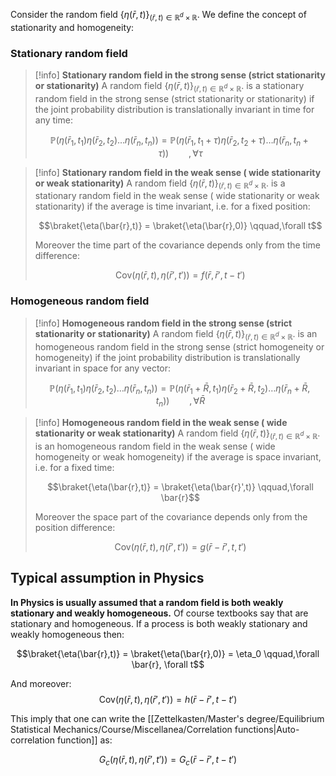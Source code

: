 Consider the random field $\{\eta(\bar{r},t)\}_{(\bar{r},t) \in \mathbb{R}^d \times \mathbb{R}}$.
We define the concept of stationarity and homogeneity:
### Stationary random field

> [!info] **Stationary random field in the strong sense (strict stationarity or stationarity)**
> A random field $\{\eta(\bar{r},t)\}_{(\bar{r},t) \in \mathbb{R}^d \times \mathbb{R}}$. is a stationary random field in the strong sense (strict stationarity or stationarity) if the joint probability distribution is translationally invariant in time for any time:
> 
> $$\mathbb{P}(\eta(\bar{r}_1,t_1)\eta(\bar{r}_2,t_2) \dots \eta(\bar{r}_n,t_n)) = \mathbb{P}(\eta(\bar{r}_1,t_1+\tau)\eta(\bar{r}_2,t_2+\tau) \dots \eta(\bar{r}_n,t_n+\tau))\qquad, \forall \tau$$

> [!info] **Stationary random field in the weak sense ( wide stationarity or weak stationarity)**
> A random field $\{\eta(\bar{r},t)\}_{(\bar{r},t) \in \mathbb{R}^d \times \mathbb{R}}$. is a stationary random field in the weak sense ( wide stationarity or weak stationarity) if the average is time invariant, i.e. for a fixed position:
> 
> $$\braket{\eta(\bar{r},t)} = \braket{\eta(\bar{r},0)} \qquad,\forall t$$
> 
> Moreover the time part of the covariance depends only from the time difference:
> 
> $$ \text{Cov}(\eta(\bar{r},t), \eta(\bar{r}',t')) = f(\bar{r}, \bar{r}', t-t') $$

### Homogeneous random field


> [!info] **Homogeneous random field in the strong sense (strict stationarity or stationarity)**
> A random field $\{\eta(\bar{r},t)\}_{(\bar{r},t) \in \mathbb{R}^d \times \mathbb{R}}$. is an homogeneous random field in the strong sense (strict homogeneity or homogeneity) if the joint probability distribution is translationally invariant in space for any vector:
> 
> $$\mathbb{P}(\eta(\bar{r}_1,t_1)\eta(\bar{r}_2,t_2) \dots \eta(\bar{r}_n,t_n)) = \mathbb{P}(\eta(\bar{r}_1 +\bar{R},t_1)\eta(\bar{r}_2+\bar{R},t_2) \dots \eta(\bar{r}_n+\bar{R},t_n))\qquad, \forall \bar{R}$$

> [!info] **Homogeneous random field in the weak sense ( wide stationarity or weak stationarity)**
> A random field $\{\eta(\bar{r},t)\}_{(\bar{r},t) \in \mathbb{R}^d \times \mathbb{R}}$. is an homogeneous random field in the weak sense ( wide homogeneity or weak homogeneity) if the average is space invariant, i.e. for a fixed time:
> 
> $$\braket{\eta(\bar{r},t)} = \braket{\eta(\bar{r}',t)} \qquad,\forall \bar{r}$$
> 
> Moreover the space part of the covariance depends only from the position difference:
> 
> $$ \text{Cov}(\eta(\bar{r},t), \eta(\bar{r}',t')) = g(\bar{r}-\bar{r}', t,t') $$

## Typical assumption in Physics

**In Physics is usually assumed that a random field is both weakly stationary and weakly homogeneous.**
Of course textbooks say that are stationary and homogeneous.
If a process is both weakly stationary and weakly homogeneous then:

$$\braket{\eta(\bar{r},t)} = \braket{\eta(\bar{r},0)} = \eta_0 \qquad,\forall \bar{r}, \forall t$$

And moreover:
 $$ \text{Cov}(\eta(\bar{r},t), \eta(\bar{r}',t')) = h(\bar{r}-\bar{r}', t-t') $$

This imply that one can write the [[Zettelkasten/Master's degree/Equilibrium Statistical Mechanics/Course/Miscellanea/Correlation functions|Auto-correlation function]] as:

$$G_{c}(\eta(\bar{r}, t), \eta(\bar{r}', t')) = G_{c}(\bar{r}-\bar{r}', t-t') $$

